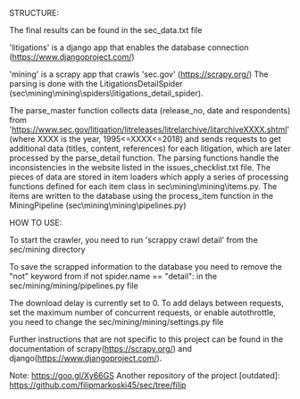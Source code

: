 
STRUCTURE:

The final results can be found in the sec_data.txt file

'litigations' is a django app that enables the database connection (https://www.djangoproject.com/)

'mining' is a scrapy app that crawls 'sec.gov' (https://scrapy.org/)
  The parsing is done with the LitigationsDetailSpider (sec\mining\mining\spiders\litigations_detail_spider). 
	
  The parse_master function collects data (release_no, date and respondents) from 
  'https://www.sec.gov/litigation/litreleases/litrelarchive/litarchiveXXXX.shtml' (where XXXX is the year, 1995<=XXXX<=2018)
  and sends requests to get additional data (titles, content, references) for each litigation, which are later processed by the
  parse_detail function. The parsing functions handle the inconsistencies in the website listed in the issues_checklist.txt file.
  The pieces of data are stored in item loaders which apply a series of processing functions defined
  for each item class in sec\mining\mining\items.py.
  The items are written to the database using the process_item function in the MiningPipeline (sec\mining\mining\pipelines.py)



HOW TO USE:

To start the crawler, you need to run 'scrappy crawl detail' from the sec/mining directory 

To save the scrapped information to the database you need to remove the "not" keyword from
if not spider.name == "detail":
in the sec/mining/mining/pipelines.py file

The download delay is currently set to 0. 
To add delays between requests, set the maximum number of concurrent requests, or enable autothrottle,
you need to change the sec/mining/mining/settings.py file

Further instructions that are not specific to this project can be found in the documentation of 
scrapy(https://scrapy.org/) and django(https://www.djangoproject.com/).

Note: https://goo.gl/Xy66GS
Another repository of the project [outdated]: https://github.com/filipmarkoski45/sec/tree/filip
